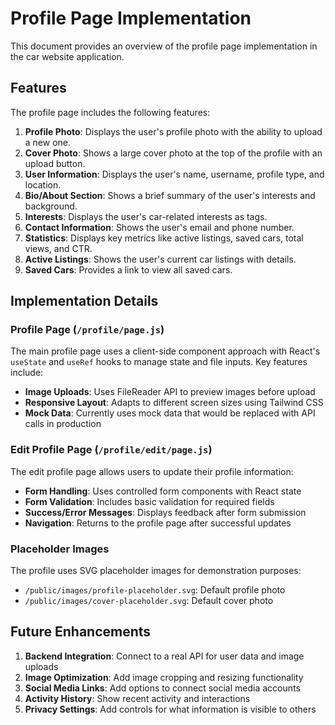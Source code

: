 # Profile Page Implementation

This document provides an overview of the profile page implementation in the car website application.

## Features

The profile page includes the following features:

1. **Profile Photo**: Displays the user's profile photo with the ability to upload a new one.
2. **Cover Photo**: Shows a large cover photo at the top of the profile with an upload button.
3. **User Information**: Displays the user's name, username, profile type, and location.
4. **Bio/About Section**: Shows a brief summary of the user's interests and background.
5. **Interests**: Displays the user's car-related interests as tags.
6. **Contact Information**: Shows the user's email and phone number.
7. **Statistics**: Displays key metrics like active listings, saved cars, total views, and CTR.
8. **Active Listings**: Shows the user's current car listings with details.
9. **Saved Cars**: Provides a link to view all saved cars.

## Implementation Details

### Profile Page (`/profile/page.js`)

The main profile page uses a client-side component approach with React's `useState` and `useRef` hooks to manage state and file inputs. Key features include:

- **Image Uploads**: Uses FileReader API to preview images before upload
- **Responsive Layout**: Adapts to different screen sizes using Tailwind CSS
- **Mock Data**: Currently uses mock data that would be replaced with API calls in production

### Edit Profile Page (`/profile/edit/page.js`)

The edit profile page allows users to update their profile information:

- **Form Handling**: Uses controlled form components with React state
- **Form Validation**: Includes basic validation for required fields
- **Success/Error Messages**: Displays feedback after form submission
- **Navigation**: Returns to the profile page after successful updates

### Placeholder Images

The profile uses SVG placeholder images for demonstration purposes:

- `/public/images/profile-placeholder.svg`: Default profile photo
- `/public/images/cover-placeholder.svg`: Default cover photo

## Future Enhancements

1. **Backend Integration**: Connect to a real API for user data and image uploads
2. **Image Optimization**: Add image cropping and resizing functionality
3. **Social Media Links**: Add options to connect social media accounts
4. **Activity History**: Show recent activity and interactions
5. **Privacy Settings**: Add controls for what information is visible to others 